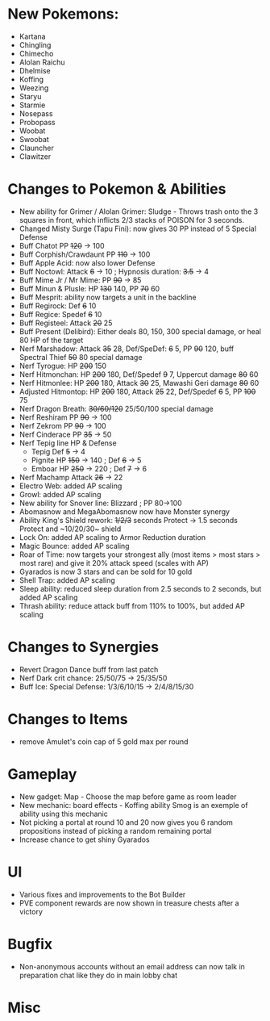 # New Pokemons:

- Kartana
- Chingling
- Chimecho
- Alolan Raichu
- Dhelmise
- Koffing
- Weezing
- Staryu
- Starmie
- Nosepass
- Probopass
- Woobat
- Swoobat
- Clauncher
- Clawitzer

# Changes to Pokemon & Abilities

- New ability for Grimer / Alolan Grimer: Sludge - Throws trash onto the 3 squares in front, which inflicts 2/3 stacks of POISON for 3 seconds.
- Changed Misty Surge (Tapu Fini): now gives 30 PP instead of 5 Special Defense
- Buff Chatot PP ~~120~~ → 100
- Buff Corphish/Crawdaunt PP ~~110~~ → 100
- Buff Apple Acid: now also lower Defense
- Buff Noctowl: Attack ~~6~~ → 10 ; Hypnosis duration: ~~3.5~~ → 4
- Buff Mime Jr / Mr Mime: PP ~~90~~ → 85
- Buff Minun & Plusle: HP ~~130~~ 140, PP ~~70~~ 60
- Buff Mesprit: ability now targets a unit in the backline
- Buff Regirock: Def ~~6~~ 10
- Buff Regice: Spedef ~~6~~ 10
- Buff Registeel: Attack ~~20~~ 25
- Buff Present (Delibird): Either deals 80, 150, 300 special damage, or heal 80 HP of the target
- Nerf Marshadow: Attack ~~35~~ 28, Def/SpeDef: ~~6~~ 5, PP ~~90~~ 120, buff Spectral Thief ~~50~~ 80 special damage
- Nerf Tyrogue: HP ~~200~~ 150
- Nerf Hitmonchan: HP ~~200~~ 180, Def/Spedef ~~9~~ 7, Uppercut damage ~~80~~ 60
- Nerf Hitmonlee: HP ~~200~~ 180, Attack ~~30~~ 25, Mawashi Geri damage ~~80~~ 60
- Adjusted Hitmontop: HP ~~200~~ 180, Attack ~~25~~ 22, Def/Spedef ~~6~~ 5, PP ~~100~~ 75
- Nerf Dragon Breath: ~~30/60/120~~ 25/50/100 special damage
- Nerf Reshiram PP ~~90~~ → 100
- Nerf Zekrom PP ~~90~~ → 100
- Nerf Cinderace PP ~~35~~ → 50
- Nerf Tepig line HP & Defense
  - Tepig Def ~~5~~ → 4
  - Pignite HP ~~150~~ → 140 ; Def ~~6~~ → 5
  - Emboar HP ~~250~~ → 220 ; Def ~~7~~ → 6
- Nerf Machamp Attack ~~26~~ → 22
- Electro Web: added AP scaling
- Growl: added AP scaling
- New ability for Snover line: Blizzard ; PP 80→100
- Abomasnow and MegaAbomasnow now have Monster synergy
- Ability King's Shield rework: ~~1/2/3~~ seconds Protect → 1.5 seconds Protect and ~10/20/30~ shield
- Lock On: added AP scaling to Armor Reduction duration
- Magic Bounce: added AP scaling
- Roar of Time: now targets your strongest ally (most items > most stars > most rare) and give it 20% attack speed (scales with AP)
- Gyarados is now 3 stars and can be sold for 10 gold
- Shell Trap: added AP scaling
- Sleep ability: reduced sleep duration from 2.5 seconds to 2 seconds, but added AP scaling
- Thrash ability: reduce attack buff from 110% to 100%, but added AP scaling

# Changes to Synergies

- Revert Dragon Dance buff from last patch
- Nerf Dark crit chance: 25/50/75 → 25/35/50
- Buff Ice: Special Defense: 1/3/6/10/15 → 2/4/8/15/30

# Changes to Items

- remove Amulet's coin cap of 5 gold max per round

# Gameplay

- New gadget: Map - Choose the map before game as room leader
- New mechanic: board effects - Koffing ability Smog is an exemple of ability using this mechanic
- Not picking a portal at round 10 and 20 now gives you 6 random propositions instead of picking a random remaining portal
- Increase chance to get shiny Gyarados

# UI

- Various fixes and improvements to the Bot Builder
- PVE component rewards are now shown in treasure chests after a victory

# Bugfix

- Non-anonymous accounts without an email address can now talk in preparation chat like they do in main lobby chat

# Misc
